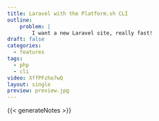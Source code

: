 ```yaml
---
title: Laravel with the Platform.sh CLI
outline:
    problem: |
        I want a new Laravel site, really fast!
draft: false
categories:
  - features
tags:
  - php
  - cli
video: XffPFzho7wQ
layout: single
preview: preview.jpg
---
```


{{< generateNotes >}}
